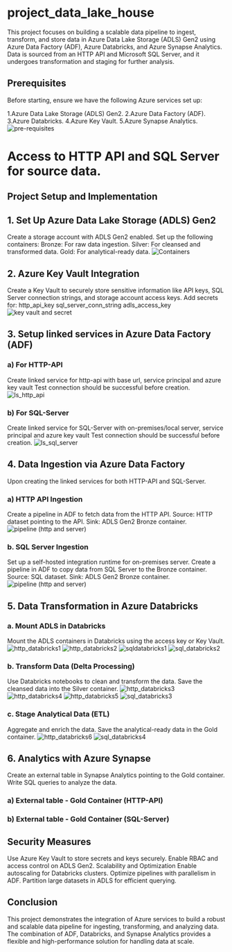 # project_data_lake_house

This project focuses on building a scalable data pipeline to ingest, transform, and store data in Azure Data Lake Storage (ADLS) Gen2 using Azure Data Factory (ADF), Azure Databricks, and Azure Synapse Analytics. Data is sourced from an HTTP API and Microsoft SQL Server, and it undergoes transformation and staging for further analysis.

## Prerequisites
Before starting, ensure we have the following Azure services set up:

1.Azure Data Lake Storage (ADLS) Gen2.
2.Azure Data Factory (ADF).
3.Azure Databricks.
4.Azure Key Vault.
5.Azure Synapse Analytics.
![pre-requisites](https://github.com/user-attachments/assets/809cebe9-11ec-4af9-bcfb-82f01b1e1793)

# Access to HTTP API and SQL Server for source data.

## Project Setup and Implementation
## 1. Set Up Azure Data Lake Storage (ADLS) Gen2
Create a storage account with ADLS Gen2 enabled.
Set up the following containers:
Bronze: For raw data ingestion.
Silver: For cleansed and transformed data.
Gold: For analytical-ready data.
![Containers](https://github.com/user-attachments/assets/9008a271-baf9-43cc-bce5-b3a6403117a7)


## 2. Azure Key Vault Integration
Create a Key Vault to securely store sensitive information like API keys, SQL Server connection strings, and storage account access keys.
Add secrets for:
http_api_key
sql_server_conn_string
adls_access_key
![key vault and secret](https://github.com/user-attachments/assets/e778f9ea-93a7-4e49-b7b0-dab2f845e653)


## 3. Setup linked services in Azure Data Factory (ADF)

### a) For HTTP-API
Create linked service for http-api with base url, service principal and azure key vault
Test connection should be successful before creation.
![ls_http_api](https://github.com/user-attachments/assets/99db1177-4a34-4e71-9a98-da6dc69a3a8b)

### b) For SQL-Server
Create linked service for SQL-Server with on-premises/local server, service principal and azure key vault
Test connection should be successful before creation.
![ls_sql_server](https://github.com/user-attachments/assets/c20d8fa2-8949-4998-9316-0006c8d15312)


## 4. Data Ingestion via Azure Data Factory
Upon creating the linked services for both HTTP-API and SQL-Server.

 ### a) HTTP API Ingestion
Create a pipeline in ADF to fetch data from the HTTP API.
Source: HTTP dataset pointing to the API.
Sink: ADLS Gen2 Bronze container.
![pipeline (http and server)](https://github.com/user-attachments/assets/afe4db08-9fd7-4f7a-8464-61501573813f)

 ### b. SQL Server Ingestion
Set up a self-hosted integration runtime for on-premises server.
Create a pipeline in ADF to copy data from SQL Server to the Bronze container.
Source: SQL dataset.
Sink: ADLS Gen2 Bronze container.
![pipeline (http and server)](https://github.com/user-attachments/assets/7a9529d4-873a-4634-8c3f-f365c3fde1ec)


## 5. Data Transformation in Azure Databricks
  
  ### a. Mount ADLS in Databricks
Mount the ADLS containers in Databricks using the access key or Key Vault.
![http_databricks1](https://github.com/user-attachments/assets/1e415072-55c3-4e40-800d-893374f4a995)
![http_databricks2](https://github.com/user-attachments/assets/489ccfe3-9dbe-4ec0-ac07-01de83aed8c0)
![sqldatabricks1](https://github.com/user-attachments/assets/ded3f67a-e7a1-4995-ac91-f6cf9df85ec0)
![sql_databricks2](https://github.com/user-attachments/assets/e9b8723d-077b-4570-8c7f-8360c9918a1e)


 ### b. Transform Data (Delta Processing)
Use Databricks notebooks to clean and transform the data.
Save the cleansed data into the Silver container.
![http_databricks3](https://github.com/user-attachments/assets/a7ea33d8-702a-49cc-a7cc-96ecc15bf7d9)
![http_databricks4](https://github.com/user-attachments/assets/111093fc-f09c-4081-b20f-85b93cd9386b)
![http_databricks5](https://github.com/user-attachments/assets/7acb8a5d-177b-462d-a64d-ae9266e48c9c)
![sql_databricks3](https://github.com/user-attachments/assets/6fffd848-b852-41dd-b8e7-6265b983848b)


 ### c. Stage Analytical Data (ETL)
Aggregate and enrich the data.
Save the analytical-ready data in the Gold container.
![http_databricks6](https://github.com/user-attachments/assets/4b4bce30-fc00-4961-9045-1071a82257be)
![sql_databricks4](https://github.com/user-attachments/assets/12c8aacf-7cc5-4988-9d1e-88cfbb759909)


## 6. Analytics with Azure Synapse
Create an external table in Synapse Analytics pointing to the Gold container.
Write SQL queries to analyze the data.

### a) External table - Gold Container (HTTP-API)


### b) External table - Gold Container (SQL-Server)



## Security Measures
Use Azure Key Vault to store secrets and keys securely.
Enable RBAC and access control on ADLS Gen2.
Scalability and Optimization
Enable autoscaling for Databricks clusters.
Optimize pipelines with parallelism in ADF.
Partition large datasets in ADLS for efficient querying.


## Conclusion
This project demonstrates the integration of Azure services to build a robust and scalable data pipeline for ingesting, transforming, and analyzing data. The combination of ADF, Databricks, and Synapse Analytics provides a flexible and high-performance solution for handling data at scale.

